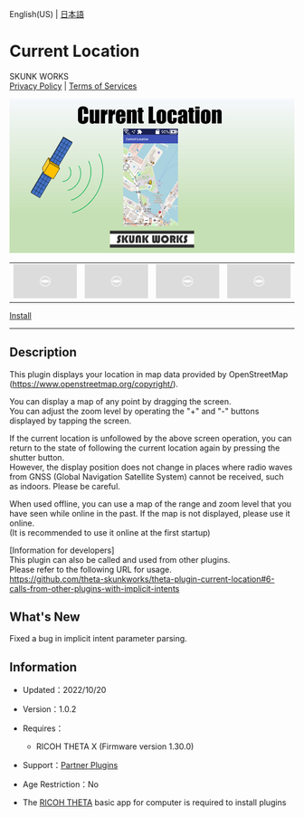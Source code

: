 English(US) | [日本語](README.ja.md)

# Current Location
SKUNK WORKS  
[Privacy Policy](../../README.md#privacy-policy) | [Terms of Services](../../README.md#terms-of-services)

<div align="center">
 <img src="1.png">

 <table>
  <tr>
   <td><img src="../../resources/common/img/noimg.png"></td>
   <td><img src="../../resources/common/img/noimg.png"></td>
   <td><img src="../../resources/common/img/noimg.png"></td>
   <td><img src="../../resources/common/img/noimg.png"></td>
  </tr>
 </table>
</div>

[Install](https://link.ricoh360.com/plugins/skunkworks.currentlocation/apk)

***

## Description
This plugin displays your location in map data provided by OpenStreetMap (https://www.openstreetmap.org/copyright/).  
  
You can display a map of any point by dragging the screen.  
You can adjust the zoom level by operating the "+" and "-" buttons displayed by tapping the screen.  
  
If the current location is unfollowed by the above screen operation, you can return to the state of following the current location again by pressing the shutter button.  
However, the display position does not change in places where radio waves from GNSS (Global Navigation Satellite System) cannot be received, such as indoors. Please be careful.  
  
When used offline, you can use a map of the range and zoom level that you have seen while online in the past.
If the map is not displayed, please use it online.  
(It is recommended to use it online at the first startup)  
  
[Information for developers]  
This plugin can also be called and used from other plugins.  
Please refer to the following URL for usage.  
https://github.com/theta-skunkworks/theta-plugin-current-location#6-calls-from-other-plugins-with-implicit-intents  
  
## What's New
Fixed a bug in implicit intent parameter parsing.

## Information
  * Updated：2022/10/20
  * Version：1.0.2
  * Requires：
    * RICOH THETA X (Firmware version 1.30.0)
  * Support：[Partner Plugins](https://github.com/theta-skunkworks/theta-plugin-current-location)
  * Age Restriction：No

* The [RICOH THETA](https://theta360.com/ja/about/application/pc.html#app-detail-01) basic app for computer is required to install plugins
